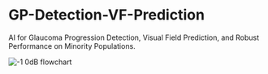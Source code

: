 # GP-Detection-VF-Prediction
AI for Glaucoma Progression Detection, Visual Field Prediction, and Robust Performance on Minority Populations.


![-1 0dB flowchart](https://user-images.githubusercontent.com/117670714/216805054-87b6f584-880f-4a32-85b1-6656ad578dd3.png)
